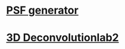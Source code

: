 # [PSF generator](https://bigwww.epfl.ch/algorithms/psfgenerator/)
# [3D Deconvolutionlab2](https://bigwww.epfl.ch/deconvolution/deconvolutionlab2/)
